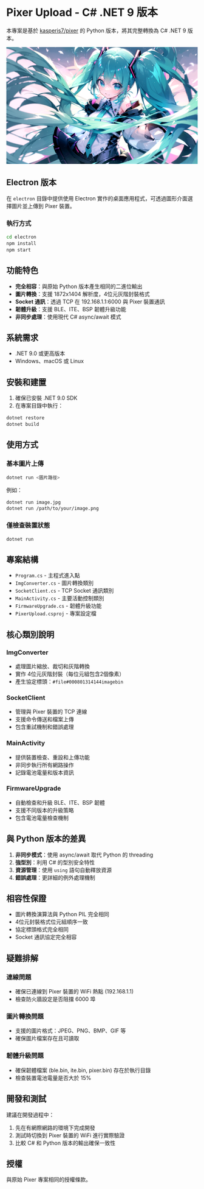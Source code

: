 # Pixer Upload - C# .NET 9 版本
本專案是基於 [kasperis7/pixer](https://github.com/kasperis7/pixer) 的 Python 版本，將其完整轉換為 C# .NET 9 版本。

![image.png](image.png)

## Electron 版本

在 `electron` 目錄中提供使用 Electron 實作的桌面應用程式，可透過圖形介面選擇圖片並上傳到 Pixer 裝置。

### 執行方式

```bash
cd electron
npm install
npm start
```

## 功能特色

- **完全相容**：與原始 Python 版本產生相同的二進位輸出
- **圖片轉換**：支援 1872x1404 解析度，4位元灰階封裝格式
- **Socket 通訊**：透過 TCP 在 192.168.1.1:6000 與 Pixer 裝置通訊
- **韌體升級**：支援 BLE、ITE、BSP 韌體升級功能
- **非同步處理**：使用現代 C# async/await 模式

## 系統需求

- .NET 9.0 或更高版本
- Windows、macOS 或 Linux

## 安裝和建置

1. 確保已安裝 .NET 9.0 SDK
2. 在專案目錄中執行：

```bash
dotnet restore
dotnet build
```

## 使用方式

### 基本圖片上傳

```bash
dotnet run <圖片路徑>
```

例如：
```bash
dotnet run image.jpg
dotnet run /path/to/your/image.png
```

### 僅檢查裝置狀態

```bash
dotnet run
```

## 專案結構

- `Program.cs` - 主程式進入點
- `ImgConverter.cs` - 圖片轉換類別
- `SocketClient.cs` - TCP Socket 通訊類別
- `MainActivity.cs` - 主要活動控制類別
- `FirmwareUpgrade.cs` - 韌體升級功能
- `PixerUpload.csproj` - 專案設定檔

## 核心類別說明

### ImgConverter
- 處理圖片縮放、裁切和灰階轉換
- 實作 4位元灰階封裝（每位元組包含2個像素）
- 產生協定標頭：`#file#000801314144imagebin`

### SocketClient
- 管理與 Pixer 裝置的 TCP 連線
- 支援命令傳送和檔案上傳
- 包含重試機制和錯誤處理

### MainActivity
- 提供裝置檢查、重設和上傳功能
- 非同步執行所有網路操作
- 記錄電池電量和版本資訊

### FirmwareUpgrade
- 自動檢查和升級 BLE、ITE、BSP 韌體
- 支援不同版本的升級策略
- 包含電池電量檢查機制

## 與 Python 版本的差異

1. **非同步模式**：使用 async/await 取代 Python 的 threading
2. **強型別**：利用 C# 的型別安全特性
3. **資源管理**：使用 `using` 語句自動釋放資源
4. **錯誤處理**：更詳細的例外處理機制

## 相容性保證

- 圖片轉換演算法與 Python PIL 完全相同
- 4位元封裝格式位元組順序一致
- 協定標頭格式完全相同
- Socket 通訊協定完全相容

## 疑難排解

### 連線問題
- 確保已連線到 Pixer 裝置的 WiFi 熱點 (192.168.1.1)
- 檢查防火牆設定是否阻擋 6000 埠

### 圖片轉換問題
- 支援的圖片格式：JPEG、PNG、BMP、GIF 等
- 確保圖片檔案存在且可讀取

### 韌體升級問題
- 確保韌體檔案 (ble.bin, ite.bin, pixer.bin) 存在於執行目錄
- 檢查裝置電池電量是否大於 15%

## 開發和測試

建議在開發過程中：

1. 先在有網際網路的環境下完成開發
2. 測試時切換到 Pixer 裝置的 WiFi 進行實際驗證
3. 比較 C# 和 Python 版本的輸出確保一致性

## 授權

與原始 Pixer 專案相同的授權條款。
